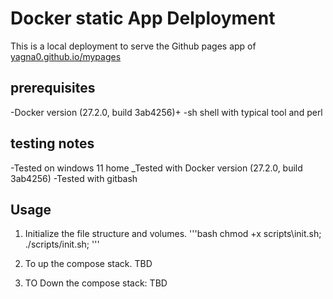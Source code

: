 # Docker static App Delployment
This is a local deployment to serve the Github pages app of [yagna0.github.io/mypages](http://yagna0.github.io/mypages)



## prerequisites
-Docker version (27.2.0, build 3ab4256)+
-sh shell with typical tool and perl
## testing notes
-Tested on windows 11 home
_Tested with Docker version (27.2.0, build 3ab4256)
-Tested with gitbash

## Usage
1. Initialize the file structure and volumes.
'''bash
chmod +x scripts\init.sh;
./scripts/init.sh;
'''

2. To up the compose stack.
    TBD
3. TO Down the compose stack:
    TBD